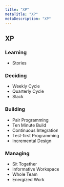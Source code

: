 ```yaml
---
title: "XP"
metaTitle: "XP"
metaDescription: "XP"
---
```


## XP

### Learning

- Stories

### Deciding

- Weekly Cycle
- Quarterly Cycle
- Slack

### Building

- Pair Programming
- Ten Minute Build
- Continuous Integration
- Test-first Programming
- Incremental Design

### Managing

- Sit Together
- Informative Workspace
- Whole Team
- Energized Work
